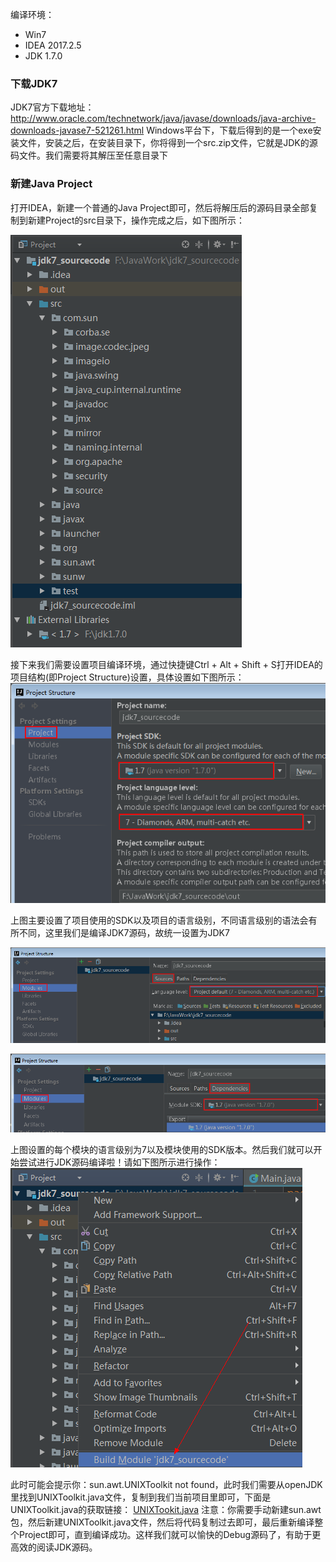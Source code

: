 编译环境：
* Win7
* IDEA 2017.2.5
* JDK 1.7.0

### 下载JDK7
JDK7官方下载地址：http://www.oracle.com/technetwork/java/javase/downloads/java-archive-downloads-javase7-521261.html
Windows平台下，下载后得到的是一个exe安装文件，安装之后，在安装目录下，你将得到一个src.zip文件，它就是JDK的源码文件。我们需要将其解压至任意目录下

### 新建Java Project
打开IDEA，新建一个普通的Java Project即可，然后将解压后的源码目录全部复制到新建Project的src目录下，操作完成之后，如下图所示：

![](https://github.com/yida-lxw/blog/blob/master/20180724/images/_1532362453_11961.png?raw=true)

接下来我们需要设置项目编译环境，通过快捷键Ctrl + Alt + Shift + S打开IDEA的项目结构(即Project Structure)设置，具体设置如下图所示：
![](https://github.com/yida-lxw/blog/blob/master/20180724/images/_1532362770_9715.png?raw=true)

上图主要设置了项目使用的SDK以及项目的语言级别，不同语言级别的语法会有所不同，这里我们是编译JDK7源码，故统一设置为JDK7

![](https://github.com/yida-lxw/blog/blob/master/20180724/images/_1532362899_329.png?raw=true)

![](https://github.com/yida-lxw/blog/blob/master/20180724/images/_1532363216_11431.png?raw=true)

上图设置的每个模块的语言级别为7以及模块使用的SDK版本。然后我们就可以开始尝试进行JDK源码编译啦！请如下图所示进行操作：
![](https://github.com/yida-lxw/blog/blob/master/20180724/images/_1532363369_12574.png?raw=true)

此时可能会提示你：sun.awt.UNIXToolkit not found，此时我们需要从openJDK里找到UNIXToolkit.java文件，复制到我们当前项目里即可，下面是UNIXToolkit.java的获取链接：
[UNIXTookit.java](http://hg.openjdk.java.net/jdk7/jdk7/jdk/file/5f452be1691e/src/solaris/classes/sun/awt/UNIXToolkit.java)
注意：你需要手动新建sun.awt包，然后新建UNIXToolkit.java文件，然后将代码复制过去即可，最后重新编译整个Project即可，直到编译成功。这样我们就可以愉快的Debug源码了，有助于更高效的阅读JDK源码。